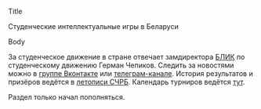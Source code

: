 Title

Студенческие интеллектуальные игры в Беларуси

Body

За студенческое движение в стране отвечает замдиректора [БЛИК](https://blik.by/o-nas/) по студенческому движению Герман Чепиков. Следить за новостями можно в [группе Вконтакте](https://vk.com/studchgk_belarus) или [телеграм-канале](https://t.me/studchgk_belarus). История результатов и призёров ведётся в [летописи СЧРБ](https://docs.google.com/spreadsheets/d/1kLLevoGED1Gpt8eOFoVVDRF8988BwEawdss9JdheWs0/edit#gid=518101333). Календарь турниров ведётся [тут](https://docs.google.com/spreadsheets/d/1uBrM-pbs7cWAM3T8Jh6cKeJJjJzysR9hH0fm6RLHRFA/edit#gid=1088060338).

Раздел только начал пополняться.
